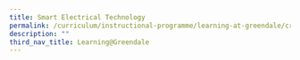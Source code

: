 ```yaml
---
title: Smart Electrical Technology
permalink: /curriculum/instructional-programme/learning-at-greendale/craft-tech/set/
description: ""
third_nav_title: Learning@Greendale
---
```

